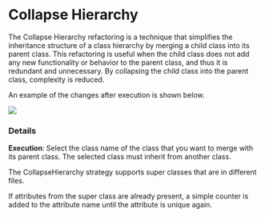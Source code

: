# Collapse Hierarchy

The Collapse Hierarchy refactoring is a technique that simplifies the inheritance structure of a class hierarchy by merging a child class into its parent class. 
This refactoring is useful when the child class does not add any new functionality or behavior to the parent class, and thus it is redundant and unnecessary. 
By collapsing the child class into the parent class, complexity is reduced.

An example of the changes after execution is shown below.

![](../../assets/images/collapse_hierarchy_action.png)

### Details
**Execution**: Select the class name of the class that you want to merge with its parent class. The selected class must inherit from another class.

The CollapseHierarchy strategy supports super classes that are in different files. 

If attributes from the super class are already present, a simple counter is added to the attribute name until the attribute is unique again.